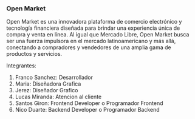 ### Open Market
Open Market es una innovadora plataforma de comercio electrónico y tecnología financiera diseñada para brindar una experiencia única de compra y venta en línea. Al igual que Mercado Libre, Open Market busca ser una fuerza impulsora en el mercado latinoamericano y más allá, conectando a compradores y vendedores de una amplia gama de productos y servicios.

Integrantes:
1. Franco Sanchez: Desarrollador
2. Maria: Diseñadora Grafica
3. Jerez: Diseñador Grafico
4. Lucas Miranda: Atencion al cliente
5. Santos Giron: Frontend Developer o Programador Frontend
6. Nico Duarte: Backend Developer o Programador Backend